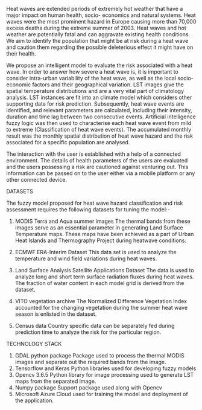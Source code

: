 Heat waves are extended periods of extremely hot weather that have a major impact on human health, socio- economics and natural systems. Heat waves were the most prominent hazard in Europe causing more than 70,000 excess deaths during the extreme summer of 2003. Heat waves and hot weather are potentially fatal and can aggravate existing health conditions. We aim to identify the population that might be at risk during a heat wave and caution them regarding the possible deleterious effect it might have on their health.

We propose an intelligent model to evaluate the risk associated with a heat wave. In order to answer how severe a heat wave is, it is important to consider intra-urban variability of the heat wave, as well as the local socio- economic factors and their geographical variation. LST images give the spatial temperature distributions and are a very vital part of climatology analysis. LST instances are fit into an climate model which considers other supporting data for risk prediction. Subsequently, heat wave events are identified, and relevant parameters are calculated, including their intensity, duration and time lag between two consecutive events. Artificial intelligence fuzzy logic was then used to characterise each heat wave event from mild to extreme (Classification of heat wave events). The accumulated monthly result was the monthly spatial distribution of heat wave hazard and the risk associated for a specific population are analysed.

The interaction with the user is established with a help of a connected environment. The details of health parameters of the users are evaluated and the users possessing a risk are cautioned against venturing out. This information can be passed on to the user either via a mobile platform or any other connected device.

DATASETS

The fuzzy model proposed for heat wave hazard classification and risk assessment requires the following datasets for tuning the model:-
1.	MODIS Terra and Aqua summer images
The thermal bands from these images serve as an essential parameter in generating Land Surface Temperature maps. These maps have been achieved as a part of Urban Heat Islands and Thermography Project during heatwave conditions.

2.	ECMWF ERA-Interim Dataset
This data set is used to analyze the temperature and wind field variations during heat waves.

3.	Land Surface Analysis Satellite Applications Dataset
The data is used to analyze long and short term surface radiation fluxes during heat waves. The fraction of water content in each model grid is derived from the dataset.

4.	VITO vegetation archive
The Normalized Difference Vegetation Index accounted for the changing vegetation during the summer heat wave season is enlisted in the dataset.

5.	Census data
Country specific data can be separately fed during prediction time to analyze the risk for the particular region.





TECHNOLOGY STACK

1.	GDAL python package
Package used to process the thermal MODIS images and separate out the required bands from the image.
2.	Tensorflow and Keras
Python libraries used for developing fuzzy models
3.	Opencv 3.6.5
Python library for image processing used to generate LST maps from the separated image.
4.	Numpy package
Support package used along with Opencv
5.	Microsoft Azure
Cloud used for training the model and deployment of the application.
